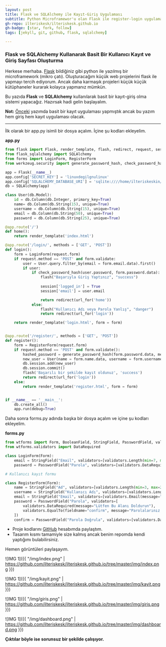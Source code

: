 ```yaml
---
layout: post
title: Flask ve SQLAlchemy ile Kayıt-Giriş Uygulaması
subtitle: Python Microframewor'u olan Flask ile register-login uygulaması
gh-repo: ilteriskesk/ilteriskesk.github.io
gh-badge: [star, fork, follow]
tags: [jekyll, git, github, flask, sqlalchemy]

---
```


### Flask ve SQLAlchemy Kullanarak Basit Bir Kullanıcı Kayıt ve Giriş Sayfası Oluşturma

Herkese merhaba. [Flask](http://flask.pocoo.org/) bildiğiniz gibi python ile yazılmış bir microframework (mikro çatı).
Oluşturacağım küçük web projelerini flask ile yapmayı tercih ediyorum. Ancak daha karmaşık projeleri
küçük küçük kütüphaneler kurarak kolayca yapmanız mümkün.

Bu yazıda **Flask** ve **SQLAlchemy** kullanılarak basit bir kayıt-giriş olma sistemi yapacağız. Hazırsak hadi
gelin başlayalım.

**Not:**
[Önceki](/2018-08-21-flaskkayit.md) yazımda basit bir kayıt uygulaması yapmıştık ancak bu yazım hem giriş hem kayıt 
uygulaması olacak.

---------------------------------------

İlk olarak bir app.py isimli bir dosya açalım. İçine şu kodları ekleyelim.

**app.py**

```Python
from flask import Flask, render_template, flash, redirect, request, session, logging, url_for
from flask_sqlalchemy import SQLAlchemy
from forms import LoginForm, RegisterForm
from werkzeug.security import generate_password_hash, check_password_hash

app = Flask(__name__)
app.config['SECRET_KEY'] = 'linuxdegilgnulinux'
app.config['SQLALCHEMY_DATABASE_URI'] = 'sqlite:////home/ilteriskeskin/Belgeler/Flask/data.db'
db = SQLAlchemy(app)

class User(db.Model):
    id = db.Column(db.Integer, primary_key=True)
    name= db.Column(db.String(15), unique=True)
    username = db.Column(db.String(15), unique=True)
    email = db.Column(db.String(50), unique=True)
    password = db.Column(db.String(25), unique=True)

@app.route('/')
def home():
    return render_template('index.html')

@app.route('/login/', methods = ['GET', 'POST'])
def login():
    form = LoginForm(request.form)
    if request.method == 'POST' and form.validate:
        user = User.query.filter_by(email = form.email.data).first()
        if user:
            if check_password_hash(user.password, form.password.data):
                flash("Başarıyla Giriş Yaptınız", "success")
                
                session['logged_in'] = True
                session['email'] = user.email 

                return redirect(url_for('home'))
            else:
                flash("Kullanıcı Adı veya Parola Yanlış", "danger")
                return redirect(url_for('login'))

    return render_template('login.html', form = form)


@app.route('/register/', methods = ['GET', 'POST'])
def register():
    form = RegisterForm(request.form)
    if request.method == 'POST' and form.validate():
        hashed_password = generate_password_hash(form.password.data, method='sha256')
        new_user = User(name = form.name.data, username = form.username.data, email = form.email.data, password = hashed_password)
        db.session.add(new_user)
        db.session.commit()
        flash('Başarılı bir şekilde kayıt oldunuz', 'success')
        return redirect(url_for('login'))
    else:
        return render_template('register.html', form = form)


if __name__ == '__main__':
    db.create_all()
    app.run(debug=True)
```

Daha sonra forms.py adında başka bir dosya açalım ve içine şu kodları ekleyelim.

**forms.py**

```Python
from wtforms import Form, BooleanField, StringField, PasswordField, validators, TextAreaField, IntegerField
from wtforms.validators import DataRequired

class LoginForm(Form):
    email = StringField("Email", validators=[validators.Length(min=7, max=50), validators.DataRequired(message="Lütfen Bu Alanı Doldurun")])
    password = PasswordField("Parola", validators=[validators.DataRequired(message="Lütfen Bu Alanı Doldurun")])

# Kullanıcı kayıt formu

class RegisterForm(Form):
    name = StringField("Ad", validators=[validators.Length(min=3, max=25), validators.DataRequired(message="Lütfen Bu Alanı Doldurun")])
    username = StringField("Kullanıcı Adı", validators=[validators.Length(min=3, max=25), validators.DataRequired(message="Lütfen Bu Alanı Doldurun")])
    email = StringField("Email", validators=[validators.Email(message="Lütfen Geçerli Bir Email Adresi Girin")])
    password = PasswordField("Parola", validators=[
        validators.DataRequired(message="Lütfen Bu Alanı Doldurun"),
        validators.EqualTo(fieldname="confirm", message="Parolalarınız Uyuşmuyor")
    ])
    confirm = PasswordField("Parola Doğrula", validators=[validators.DataRequired(message="Lütfen Bu Alanı Doldurun")])
```

* Proje kodlarını [GitHub](https://github.com/ilteriskesk) hesabımda paylaştım.
* Tasarım kısmı tamamiyle size kalmış ancak benim repomda kendi yaptığımı bulabilirsiniz.

Hemen görüntüleri paylaşayım.

![IMG 1]({{ "/img/index.png" | https://github.com/ilteriskesk/ilteriskesk.github.io/tree/master/img/index.png }})

![IMG 1]({{ "/img/kayit.png" | https://github.com/ilteriskesk/ilteriskesk.github.io/tree/master/img/kayit.png }})

![IMG 1]({{ "/img/giris.png" | https://github.com/ilteriskesk/ilteriskesk.github.io/tree/master/img/giris.png }})

![IMG 1]({{ "/img/dashboard.png" | https://github.com/ilteriskesk/ilteriskesk.github.io/tree/master/img/dashboard.png }})

**Çıktılar böyle ise sorunsuz bir şekilde çalışıyor.**
